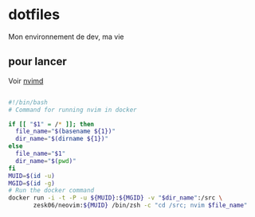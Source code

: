 # dotfiles

Mon environnement de dev, ma vie

## pour lancer

Voir [nvimd](https://raw.githubusercontent.com/zesk06/dotfiles/master/dotfiles/bin/bin/i3exithttps://raw.githubusercontent.com/zesk06/dotfiles/master/dotfiles/bin/bin/nvimd)

```bash

#!/bin/bash
# Command for running nvim in docker

if [[ "$1" = /* ]]; then
  file_name="$(basename ${1})"
  dir_name="$(dirname ${1})"
else
  file_name="$1"
  dir_name="$(pwd)"
fi
MUID=$(id -u)
MGID=$(id -g)
# Run the docker command
docker run -i -t -P -u ${MUID}:${MGID} -v "$dir_name":/src \
       zesk06/neovim:${MUID} /bin/zsh -c "cd /src; nvim $file_name"
```

